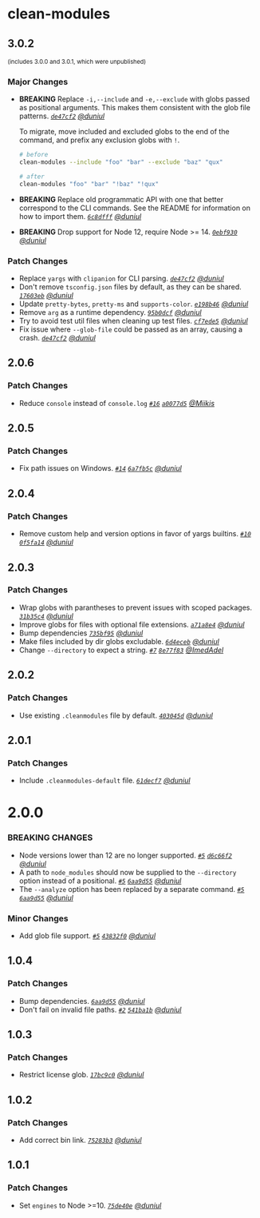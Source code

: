 # clean-modules

## 3.0.2
<sup>(includes 3.0.0 and 3.0.1, which were unpublished)</sup>

### Major Changes

- **BREAKING** Replace `-i,--include` and `-e,--exclude` with globs passed as positional arguments. This makes them consistent with the glob file patterns. _[`de47cf2`](https://github.com/duniul/clean-modules/commit/de47cf22adb5a44507a0dde1caa763fd98c16eba) [@duniul](https://github.com/duniul)_

  To migrate, move included and excluded globs to the end of the command, and prefix any exclusion globs with `!`.

  ```sh
  # before
  clean-modules --include "foo" "bar" --exclude "baz" "qux"

  # after
  clean-modules "foo" "bar" "!baz" "!qux"
  ```

- **BREAKING** Replace old programmatic API with one that better correspond to the CLI commands. See the README for information on how to import them. _[`6c8dfff`](https://github.com/duniul/clean-modules/commit/6c8dfff6f151d56a661a7759d36e35162889afad) [@duniul](https://github.com/duniul)_
- **BREAKING** Drop support for Node 12, require Node >= 14. _[`0ebf930`](https://github.com/duniul/clean-modules/commit/0ebf9307371cbd6d4a966139f020a8d1a9e0d0a1) [@duniul](https://github.com/duniul)_

### Patch Changes

- Replace `yargs` with `clipanion` for CLI parsing. _[`de47cf2`](https://github.com/duniul/clean-modules/commit/de47cf22adb5a44507a0dde1caa763fd98c16eba) [@duniul](https://github.com/duniul)_
- Don't remove `tsconfig.json` files by default, as they can be shared. _[`17603eb`](https://github.com/duniul/clean-modules/commit/17603ebcdd9d27d46abdce4805e8dfbe0deae3ae) [@duniul](https://github.com/duniul)_
- Update `pretty-bytes`, `pretty-ms` and `supports-color`. _[`e198b46`](https://github.com/duniul/clean-modules/commit/e198b468174afa9b72fe160a553a659bfe255bf0) [@duniul](https://github.com/duniul)_
- Remove `arg` as a runtime dependency. _[`95b0dcf`](https://github.com/duniul/clean-modules/commit/95b0dcf0693b6c14635497c866d717ae89820299) [@duniul](https://github.com/duniul)_
- Try to avoid test util files when cleaning up test files. _[`cf7ede5`](https://github.com/duniul/clean-modules/commit/cf7ede5037e865851afff1e3b22502e5fb165fca) [@duniul](https://github.com/duniul)_
- Fix issue where `--glob-file` could be passed as an array, causing a crash. _[`de47cf2`](https://github.com/duniul/clean-modules/commit/de47cf22adb5a44507a0dde1caa763fd98c16eba) [@duniul](https://github.com/duniul)_

## 2.0.6

### Patch Changes

- Reduce `console` instead of `console.log` _[`#16`](https://github.com/duniul/clean-modules/pull/16) [`a0077d5`](https://github.com/duniul/clean-modules/commit/a0077d579b17650b284c4a5bc4f452e66356a423) [@Miikis](https://github.com/Miikis)_

## 2.0.5

### Patch Changes

- Fix path issues on Windows. _[`#14`](https://github.com/duniul/clean-modules/pull/14) [`6a7fb5c`](https://github.com/duniul/clean-modules/commit/6a7fb5c015d9f1869fa8b016d63c8cd390a5e2a1) [@duniul](https://github.com/duniul)_

## 2.0.4

### Patch Changes

- Remove custom help and version options in favor of yargs builtins. _[`#10`](https://github.com/duniul/clean-modules/pull/10) [`0f5fa14`](https://github.com/duniul/clean-modules/commit/0f5fa148b81a6bca1650430596ebc34779a4b126) [@duniul](https://github.com/duniul)_

## 2.0.3

### Patch Changes

- Wrap globs with parantheses to prevent issues with scoped packages. _[`31b35c4`](https://github.com/duniul/clean-modules/commit/31b35c4e7aa2bc7ffc76300bb9177c43f794940a) [@duniul](https://github.com/duniul)_
- Improve globs for files with optional file extensions. _[`a71a8e4`](https://github.com/duniul/clean-modules/commit/a71a8e4ca29a35e74806267e379a85c2e5764721) [@duniul](https://github.com/duniul)_
- Bump dependencies _[`735bf95`](https://github.com/duniul/clean-modules/commit/735bf9586bac7fab59f01170bf192090de274903) [@duniul](https://github.com/duniul)_
- Make files included by dir globs excludable. _[`6d4eceb`](https://github.com/duniul/clean-modules/commit/6d4ecebe33034be2a2997ebb93d8c1cb012f363a) [@duniul](https://github.com/duniul)_
- Change `--directory` to expect a string. _[`#7`](https://github.com/duniul/clean-modules/pull/7) [`8e77f83`](https://github.com/duniul/clean-modules/commit/8e77f830c5b523d47906f87c8e68a988e55f5cdf) [@ImedAdel](https://github.com/ImedAdel)_

## 2.0.2

### Patch Changes

- Use existing `.cleanmodules` file by default. _[`403045d`](https://github.com/duniul/clean-modules/commit/403045d275c36f2c27f13646fdb45ed53902b01a) [@duniul](https://github.com/duniul)_

## 2.0.1

### Patch Changes

- Include `.cleanmodules-default` file. _[`61decf7`](https://github.com/duniul/clean-modules/commit/61decf7fd9b635f35daba10a58e7464c4db26b4a) [@duniul](https://github.com/duniul)_

# 2.0.0

### BREAKING CHANGES

- Node versions lower than 12 are no longer supported. _[`#5`](https://github.com/duniul/clean-modules/pull/5) [`d6c66f2`](https://github.com/duniul/clean-modules/commit/d6c66f2ab75ec03a573b848c396d74316fc085d6) [@duniul](https://github.com/duniul)_
- A path to `node_modules` should now be supplied to the `--directory` option instead of a positional. _[`#5`](https://github.com/duniul/clean-modules/pull/5) [`6aa9d55`](https://github.com/duniul/clean-modules/commit/6aa9d556fe0fa42b70966c6e7788442dae7a3426) [@duniul](https://github.com/duniul)_
- The `--analyze` option has been replaced by a separate command. _[`#5`](https://github.com/duniul/clean-modules/pull/5) [`6aa9d55`](https://github.com/duniul/clean-modules/commit/6aa9d556fe0fa42b70966c6e7788442dae7a3426) [@duniul](https://github.com/duniul)_

### Minor Changes

- Add glob file support. _[`#5`](https://github.com/duniul/clean-modules/pull/5) [`43832f0`](https://github.com/duniul/clean-modules/commit/43832f08582ef55f33c7ee481c949a267a8f8a1d) [@duniul](https://github.com/duniul)_

## 1.0.4

### Patch Changes

- Bump dependencies. _[`6aa9d55`](https://github.com/duniul/clean-modules/commit/6aa9d556fe0fa42b70966c6e7788442dae7a3426) [@duniul](https://github.com/duniul)_
- Don't fail on invalid file paths. _[`#2`](https://github.com/duniul/clean-modules/pull/2) [`541ba1b`](https://github.com/duniul/clean-modules/commit/541ba1b3ca033b90df414fdcf6cea5f655daf3ae) [@duniul](https://github.com/duniul)_

## 1.0.3

### Patch Changes

- Restrict license glob. _[`17bc9c0`](https://github.com/duniul/clean-modules/commit/17bc9c029f8197a7cb4514fd11eef32023855243) [@duniul](https://github.com/duniul)_

## 1.0.2

### Patch Changes

- Add correct bin link. _[`75283b3`](https://github.com/duniul/clean-modules/commit/75283b3b0e5a42597e90209f60f85e83fc7429d7) [@duniul](https://github.com/duniul)_

## 1.0.1

### Patch Changes

- Set `engines` to Node >=10. _[`75de40e`](https://github.com/duniul/clean-modules/commit/75de40eca44847cefb269b2b36ce2f36b27a93ca) [@duniul](https://github.com/duniul)_
